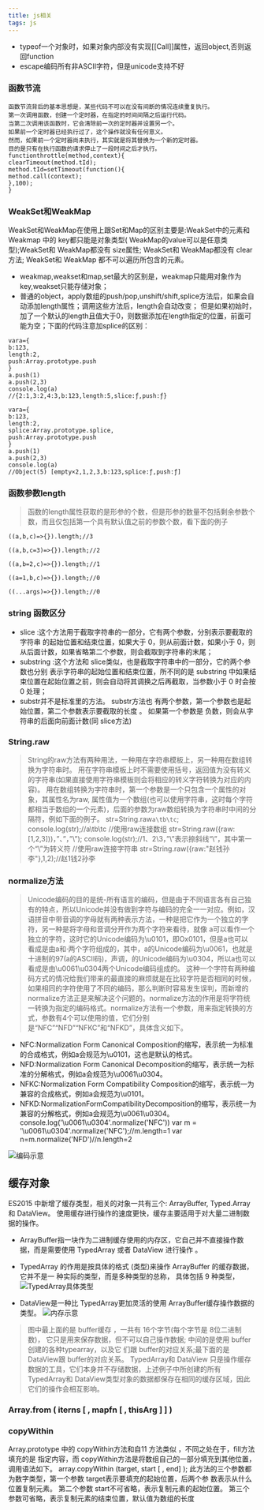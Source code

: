 ```yaml
---
title: js相关
tags: js
---
```

- typeof一个对象时，如果对象内部没有实现[[Call]]属性，返回object,否则返回function
- escape编码所有非ASCII字符，但是unicode支持不好

### 函数节流
```
函数节流背后的基本思想是，某些代码不可以在没有间断的情况连续重复执行。
第一次调用函数，创建一个定时器，在指定的时间间隔之后运行代码。
当第二次调用该函数时，它会清除前一次的定时器并设置另一个。
如果前一个定时器已经执行过了，这个操作就没有任何意义。
然而，如果前一个定时器尚未执行，其实就是将其替换为一个新的定时器。
目的是只有在执行函数的请求停止了一段时间之后才执行。
functionthrottle(method,context){
clearTimeout(method.tId);
method.tId=setTimeout(function(){
method.call(context);
},100);
}
```
###  WeakSet和WeakMap
WeakSet和WeakMap在使用上跟Set和Map的区别主要是:WeakSet中的元素和 Weakmap 中的 key都只能是对象类型( WeakMap的value可以是任意类型);WeakSet和 WeakMap都没有 size属性; WeakSet和 WeakMap都没有 clear方法; WeakSet和 WeakMap 都不可以遍历所包含的元素。
- weakmap,weakset和map,set最大的区别是，weakmap只能用对象作为key,weakset只能存储对象；
- 普通的object，apply数组的push/pop,unshift/shift,splice方法后，如果会自动添加length属性；调用这些方法后，length会自动改变；
但是如果初始时，加了一个默认的length且值大于0，则数据添加在length指定的位置，前面可能为空；下面的代码注意加splice的区别：
```
vara={
b:123,
length:2,
push:Array.prototype.push
}
a.push(1)
a.push(2,3)
console.log(a)
//{2:1,3:2,4:3,b:123,length:5,slice:ƒ,push:ƒ}

vara={
b:123,
length:2,
splice:Array.prototype.splice,
push:Array.prototype.push
}
a.push(1)
a.push(2,3)
console.log(a)
//Object(5) [empty×2,1,2,3,b:123,splice:ƒ,push:ƒ]

```
### 函数参数length
> 函数的length属性获取的是形参的个数，但是形参的数量不包括剩余参数个数，而且仅包括第一个具有默认值之前的参数个数，看下面的例子
```
((a,b,c)=>{}).length;//3

((a,b,c=3)=>{}).length;//2

((a,b=2,c)=>{}).length;//1

((a=1,b,c)=>{}).length;//0

((...args)=>{}).length;//0
```

### string 函数区分
 - slice :这个方法用于截取字符串的一部分，它有两个参数，分别表示要截取的字符串 的起始位置和结束位置，如果大于 0，则从前面计数，如果小于 0，则从后面计数，如果省略第二个参数，则会截取到字符串的末尾；
 - substring :这个方法和 slice类似，也是截取字符串中的一部分，它的两个参数也分别 表示字符串的起始位置和结束位置，所不同的是 substring 中如果结束位置在起始位置之前，则会自动将其调换之后再截取，当参数小于 0 时会按 0 处理；
 -  substr并不是标准里的方法。 substr方法也 有两个参数，第一个参数也是起始位置，第二个参数表示要截取的长度 。 如果第一个参数是 负数，则会从字符串的后面向前面计数(同 slice方法)

### String.raw
>String的raw方法有两种用法，一种用在字符串模板上，另一种用在数组转换为字符串时。
用在字符串模板上时不需要使用括号，返回值为没有转义的字符串(如果直接使用字符串模板则会将相应的转义字符转换为对应的内容)。
用在数组转换为字符串时，第一个参数是一个只包含一个属性的对象，其属性名为raw,
属性值为一个数组(也可以使用字符串，这时每个字符都相当于数组的一个元素)，后面的参数为raw数组转换为字符串时中间的分隔符，例如下面的例子。
str=String.raw`a\tb\tc`;
console.log(str);//a\tb\tc
//使用raw连接数组
str=String.raw({raw:[1,2,3]))，”、”，”\\”);
console.log(str);//1、2\3，”\\”表示捺斜线“\”，其中第一个“\”为转义符
//使用raw连接字符串
str=String.raw({raw:"赵钱孙李"},1,2);//赵1钱2孙李

### normalize方法
> Unicode编码的目的是统-所有语言的编码，但是由于不同语言各有自己独有的特点，所以Unicode并没有做到字符与编码的完全一一对应。例如，汉语拼音中带音调的字母就有两种表示方法，一种是把它作为一个独立的字符，另一种是将字母和音调分开作为两个字符来看待，就像
a可以看作一个独立的字符，这时它的Unicode编码为\u0101，即Ox0101，但是a也可以
看成是由a和·两个字符组成的，其中，a的Unicode编码为\u0061，也就是十进制的97(a的ASCII码)，声调，的Unicode编码为\u0304，所以a也可以看成是由\u0061\u0304两个Unicode编码组成的。
这种一个字符有两种编码方式的情况给我们带来的最直接的麻烦就是在比较字符是否相同的时候，如果相同的字符使用了不同的编码，那么判断时容易发生误判，而新增的normalize方法正是来解决这个问题的。normalize方法的作用是将字符统一转换为指定的编码格式。normalize方法有一个参数，用来指定转换的方式，参数有4个可以使用的值，它们分别是“NFC”“NFD”“NFKC”和“NFKD”，具体含义如下。
- NFC:Normalization Form Canonical Composition的缩写，表示统一为标准的合成格式，例如a会规范为\u0101，这也是默认的格式。
- NFD:Normalization Form Canonical Decomposition的缩写，表示统一为标准的分解格式，例如a会规范为\u0061\u0304。
- NFKC:Normalization Form Compatibility Composition的缩写，表示统一为兼容的合成格式，例如a会规范为\u0101。
- NFKD:NormalizationFormCompatibilityDecomposition的缩写，表示统一为兼容的分解格式，例如a会规范为\u0061\u0304。
console.log('\u0061\u0304'.normalize('NFC'))
var m = '\u0061\u0304'.normalize('NFC');//m.length=1
var n=m.normalize('NFD')//n.length=2

![编码示意](/assets/images/code2@2x.png)

## 缓存对象
ES2015 中新增了缓存类型，相关的对象一共有三个: ArrayBuffer, Typed.Array 和 DataView。 
使用缓存进行操作的速度更快，缓存主要适用于对大量二进制数据的操作。
- ArrayBuffer指一块作为二进制缓存使用的内存区，它自己并不直接操作数据，而是需要使用 TypedArray 或者 DataView 进行操作 。
- TypedArray 的作用是按具体的格式 (类型)来操作 ArrayBuffer 的缓存数据，它并不是一 种实际的类型，而是多种类型的总称，
具体包括 9 种类型，
![TypedArray具体类型](/assets/images/type@2x.png)

- DataView是一种比 TypedArray更加灵活的使用 ArrayBuffer缓存操作数据的类型。
![内存示意](/assets/images/af@2x.png)

> 图中最上面的是 buffer缓存 ，一共有 16个字节(每个字节是 8位二进制数)， 它只是用来保存数据，但不可以自己操作数据;
中间的是使用 buffer创建的各种typearray，以及它 们跟 buffer的对应关系;最下面的是 DataView跟 buffer的对应关系。 
TypedArray和 DataView 只是操作缓存数据的工具，它们本身并不存储数据，上述例子中所创建的所有 TypedArray和 DataView类型对象的数据都保存在相同的缓存区域，因此它们的操作会相互影响。
### Array.from ( iterns [ , mapfn [ , thisArg ] ] )
### copyWithin
 Array.prototype 中的 copyWithin方法和自11 方法类似 ，不同之处在于，fill方法填充的是 指定内容，而 copyWithin方法是将数组自己的一部分填充到其他位置，调用语法如下。
array.copyWithin (target, start [ , end] );
此方法的三个参数都为数字类型，第一个参数 target表示要填充的起始位置，后两个参 数表示从什么位置复制元素。 第二个参数 start不可省略，表示复制元素的起始位置。 第三个 参数可省略，表示复制元素的结束位置，默认值为数组的长度 